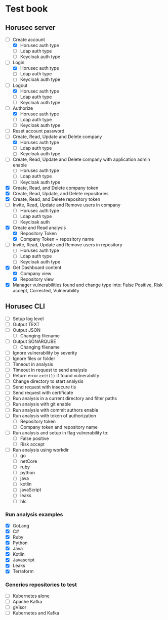# Test book

## Horusec server
- [ ] Create account
  - [X] Horusec auth type
  - [ ] Ldap auth type
  - [ ] Keycloak auth type
- [ ] Login
  - [X] Horusec auth type
  - [ ] Ldap auth type
  - [ ] Keycloak auth type
- [ ] Logout
  - [X] Horusec auth type
  - [ ] Ldap auth type
  - [ ] Keycloak auth type
- [ ] Authorize
  - [X] Horusec auth type
  - [ ] Ldap auth type
  - [ ] Keycloak auth type
- [ ] Reset account password
- [ ] Create, Read, Update and Delete company
  - [X] Horusec auth type
  - [ ] Ldap auth type
  - [ ] Keycloak auth type
- [ ] Create, Read, Update and Delete company with application admin enable
  - [ ] Horusec auth type
  - [ ] Ldap auth type
  - [ ] Keycloak auth type
- [X] Create, Read, and Delete company token
- [X] Create, Read, Update, and Delete repositories
- [X] Create, Read, and Delete repository token
- [ ] Invite, Read, Update and Remove users in company
  - [ ] Horusec auth type
  - [ ] Ldap auth type
  - [ ] Keycloak auth 
- [X] Create and Read analysis
  - [X] Repository Token
  - [X] Company Token + repository name
- [ ] Invite, Read, Update and Remove users in repository
  - [ ] Horusec auth type
  - [ ] Ldap auth type
  - [ ] Keycloak auth type
- [X] Get Dashboard content
  - [X] Company view
  - [X] Repository view
- [X] Manager vulnerabilities found and change type into: False Positive, Risk accept, Corrected, Vulnerability

## Horusec CLI
- [ ] Setup log level
- [ ] Output TEXT
- [ ] Output JSON
  - [ ] Changing filename
- [ ] Output SONARQUBE
  - [ ] Changing filename
- [ ] Ignore vulnerability by severity
- [ ] Ignore files or folder
- [ ] Timeout in analysis
- [ ] Timeout in request to send analysis  
- [ ] Return error `exit(1)` if found vulnerability
- [ ] Change directory to start analysis
- [ ] Send request with insecure tls
- [ ] Send request with certificate
- [ ] Run analysis in a current directory and filter paths
- [ ] Run analysis with git enable
- [ ] Run analysis with commit authors enable
- [ ] Run analysis with token of authorization
  - [ ] Repository token
  - [ ] Company token and repository name
- [ ] Run analysis and setup in flag vulnerability to:
  - [ ] False positive
  - [ ] Risk accept
- [ ] Run analysis using workdir
  - [ ] go
  - [ ] netCore
  - [ ] ruby
  - [ ] python
  - [ ] java
  - [ ] kotlin
  - [ ] javaScript
  - [ ] leaks
  - [ ] hlc

### Run analysis examples
  - [X] GoLang
  - [X] C#
  - [X] Ruby
  - [X] Python
  - [X] Java
  - [X] Kotlin
  - [X] Javascript
  - [X] Leaks
  - [X] Terraform

### Generics repositories to test
- [ ] Kubernetes alone
- [ ] Apache Kafka
- [ ] gVisor
- [ ] Kubernetes and Kafka
